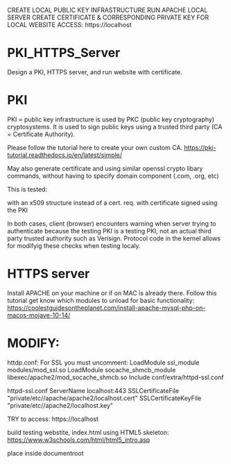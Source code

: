 CREATE LOCAL PUBLIC KEY INFRASTRUCTURE
RUN APACHE LOCAL SERVER
CREATE CERTIFICATE & CORRESPONDING PRIVATE KEY FOR LOCAL WEBSITE
ACCESS: https://localhost



# PKI_HTTPS_Server
Design a PKI, HTTPS server, and run website with certificate.

# PKI
PKI = public key infrastructure is used by PKC (public key cryptography) cryptosystems. 
It is used to sign public keys using a trusted third party (CA = Certificate Authority).

Please follow the tutorial here to create your own custom CA. 
https://pki-tutorial.readthedocs.io/en/latest/simple/

May also generate certificate and using similar openssl crypto libary commands, without having
to specify domain component (.com, .org, etc)

This is tested:

with an x509 structure instead of a cert. req.
with certificate signed using the PKI

In both cases, client (browser) encounters warning when server trying to authenticate
because the testing PKI is a testing PKI, not an actual third party trusted authority
such as Verisign. Protocol code in the kernel allows for modifyig these checks when testing localy.

# HTTPS server 
Install APACHE on your machine or if on MAC is already there. Follow this tutorial
get know which modules to unload for basic functionality:
https://coolestguidesontheplanet.com/install-apache-mysql-php-on-macos-mojave-10-14/

# MODIFY:
httdp.conf: 
For SSL you must uncomment: 
LoadModule ssl_module modules/mod_ssl.so
LoadModule socache_shmcb_module libexec/apache2/mod_socache_shmcb.so
Include conf/extra/httpd-ssl.conf
	
httpd-ssl.conf
ServerName localhost:443
SSLCertificateFile "private/etc//apache/apache2/localhost.cert"
SSLCertificateKeyFile "private/etc//apache2/localhost.key"

TRY to access: https://localhost

build testing webstite, index.html using HTML5 skeleton:
https://www.w3schools.com/html/html5_intro.asp

place inside documentroot




